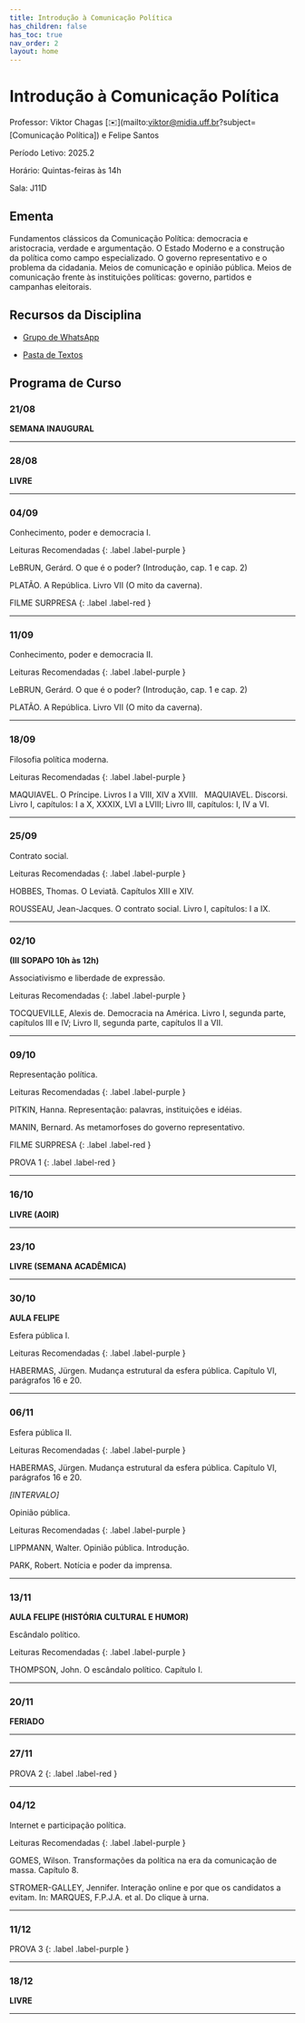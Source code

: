 ```yaml
---
title: Introdução à Comunicação Política
has_children: false
has_toc: true
nav_order: 2
layout: home
---
```


# Introdução à Comunicação Política

Professor: Viktor Chagas [✉️](mailto:viktor@midia.uff.br?subject=[Comunicação Política]) e Felipe Santos

Período Letivo: 2025.2

Horário: Quintas-feiras às 14h

Sala: J11D

## Ementa

Fundamentos clássicos da Comunicação Política: democracia e aristocracia, verdade e argumentação. O Estado Moderno e a construção da política como campo especializado. O governo representativo e o problema da cidadania. Meios de comunicação e opinião pública. Meios de comunicação frente às instituições políticas: governo, partidos e campanhas eleitorais.


## Recursos da Disciplina

- [Grupo de WhatsApp](https://chat.whatsapp.com/JIiuOR60az23pI6eMm7hLS?mode=ems_copy_t)

- [Pasta de Textos](http://bit.ly/gec00052_textos)


## Programa de Curso

### 21/08

**SEMANA INAUGURAL**

---

### 28/08

**LIVRE**

---

### 04/09

Conhecimento, poder e democracia I.

Leituras Recomendadas
{: .label .label-purple } 

LeBRUN, Gerárd. O que é o poder? (Introdução, cap. 1 e cap. 2)

PLATÃO. A República. Livro VII (O mito da caverna).

FILME SURPRESA
{: .label .label-red } 

---

### 11/09

Conhecimento, poder e democracia II.

Leituras Recomendadas
{: .label .label-purple } 

LeBRUN, Gerárd. O que é o poder? (Introdução, cap. 1 e cap. 2)

PLATÃO. A República. Livro VII (O mito da caverna).

---

### 18/09

Filosofia política moderna.

Leituras Recomendadas
{: .label .label-purple } 

MAQUIAVEL. O Príncipe. Livros I a VIII, XIV a XVIII.
 
MAQUIAVEL. Discorsi. Livro I, capítulos: I a X, XXXIX, LVI a LVIII; Livro III, capítulos: I, IV a VI.

---

### 25/09

Contrato social.

Leituras Recomendadas
{: .label .label-purple } 

HOBBES, Thomas. O Leviatã. Capítulos XIII e XIV.

ROUSSEAU, Jean-Jacques. O contrato social. Livro I, capítulos: I a IX.

---

### 02/10

**(III SOPAPO 10h às 12h)**

Associativismo e liberdade de expressão.

Leituras Recomendadas
{: .label .label-purple } 

TOCQUEVILLE, Alexis de. Democracia na América. Livro I, segunda parte, capítulos III e IV; Livro II, segunda parte, capítulos II a VII.

---

### 09/10

Representação política.

Leituras Recomendadas
{: .label .label-purple } 

PITKIN, Hanna. Representação: palavras, instituições e idéias.

MANIN, Bernard. As metamorfoses do governo representativo.

FILME SURPRESA
{: .label .label-red } 

PROVA 1
{: .label .label-red } 

---

### 16/10

**LIVRE (AOIR)**

---

### 23/10

**LIVRE (SEMANA ACADÊMICA)**

---

### 30/10

**AULA FELIPE**

Esfera pública I.

Leituras Recomendadas
{: .label .label-purple } 

HABERMAS, Jürgen. Mudança estrutural da esfera pública. Capítulo VI, parágrafos 16 e 20.

---

### 06/11

Esfera pública II.

Leituras Recomendadas
{: .label .label-purple } 

HABERMAS, Jürgen. Mudança estrutural da esfera pública. Capítulo VI, parágrafos 16 e 20.

*[INTERVALO]*

Opinião pública.

Leituras Recomendadas
{: .label .label-purple } 

LIPPMANN, Walter. Opinião pública. Introdução.

PARK, Robert. Notícia e poder da imprensa.

---

### 13/11

**AULA FELIPE (HISTÓRIA CULTURAL E HUMOR)**

Escândalo político.

Leituras Recomendadas
{: .label .label-purple } 

THOMPSON, John. O escândalo político. Capítulo I.

---

### 20/11

**FERIADO**

---

### 27/11

PROVA 2
{: .label .label-red }

---

### 04/12

Internet e participação política.

Leituras Recomendadas
{: .label .label-purple } 

GOMES, Wilson. Transformações da política na era da comunicação de massa. Capítulo 8.

STROMER-GALLEY, Jennifer. Interação online e por que os candidatos a evitam. In: MARQUES, F.P.J.A. et al. Do clique à urna.

---

### 11/12

PROVA 3
{: .label .label-purple }

---

### 18/12

**LIVRE**

---

